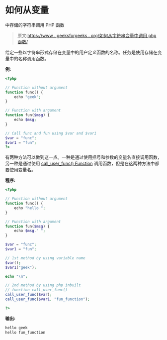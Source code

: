 # 如何从变量

中存储的字符串调用 PHP 函数

> 原文:[https://www . geeksforgeeks . org/如何从字符串变量中调用 php 函数/](https://www.geeksforgeeks.org/how-to-call-php-function-from-string-stored-in-a-variable/)

给定一些以字符串形式存储在变量中的用户定义函数的名称。任务是使用存储在变量中的名称调用函数。

**例:**

```php
<?php

// Function without argument 
function func() {
    echo "geek";
}

// Function with argument
function fun($msg) {
    echo $msg;
}

// Call func and fun using $var and $var1
$var = "func";
$var1 = "fun";     
?>
```

有两种方法可以做到这一点。一种是通过使用括号和参数的变量名直接调用函数，另一种是通过使用 [call_user_func() Function](https://www.geeksforgeeks.org/php-call_user_func-function/) 调用函数，但是在这两种方法中都要使用变量名。

**程序:**

```php
<?php

// Function without argument 
function func() {
    echo "hello ";
}

// Function with argument
function fun($msg) {
    echo $msg." ";
}

$var = "func";
$var1 = "fun"; 

// 1st method by using variable name
$var();
$var1("geek");

echo "\n";

// 2nd method by using php inbuilt
// function call_user_func()
call_user_func($var);
call_user_func($var1, "fun_function"); 

?>
```

**输出:**

```php
hello geek 
hello fun_function

```
